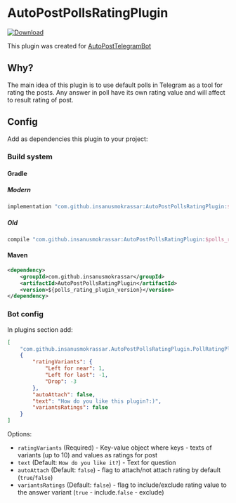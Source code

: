 # AutoPostPollsRatingPlugin

 [ ![Download](https://api.bintray.com/packages/insanusmokrassar/StandardRepository/AutoPostPollsRatingPlugin/images/download.svg) ](https://bintray.com/insanusmokrassar/StandardRepository/AutoPostPollsRatingPlugin/_latestVersion)

This plugin was created for [AutoPostTelegramBot](https://github.com/InsanusMokrassar/AutoPostTelegramBot)

## Why?

The main idea of this plugin is to use default polls in Telegram as a tool for rating the posts.
Any answer in poll have its own rating value and will affect to result rating of post.

## Config

Add as dependencies this plugin to your project:

### Build system

#### Gradle

##### Modern

```groovy
implementation "com.github.insanusmokrassar:AutoPostPollsRatingPlugin:$polls_rating_plugin_version"
```

##### Old

```groovy
compile "com.github.insanusmokrassar:AutoPostPollsRatingPlugin:$polls_rating_plugin_version"
```

#### Maven

```xml
<dependency>
    <groupId>com.github.insanusmokrassar</groupId>
    <artifactId>AutoPostPollsRatingPlugin</artifactId>
    <version>${polls_rating_plugin_version}</version>
</dependency>
```

### Bot config

In plugins section add:

```json
[
    "com.github.insanusmokrassar.AutoPostPollsRatingPlugin.PollRatingPlugin",
    {
        "ratingVariants": {
            "Left for near": 1,
            "Left for last": -1,
            "Drop": -3
        },
        "autoAttach": false,
        "text": "How do you like this plugin?:)",
        "variantsRatings": false
    }
]
```

Options:

* `ratingVariants` (Required) - Key-value object where keys - texts of variants (up to 10) and values as ratings for post
* `text` (Default: `How do you like it?`) - Text for question
* `autoAttach` (Default: `false`) - flag to attach/not attach rating by default (`true`/`false`)
* `variantsRatings` (Default: `false`) - flag to include/exclude rating value to the answer variant (`true` - include.`false` - exclude)
